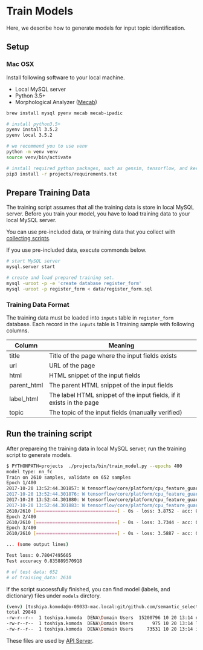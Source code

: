 # Train Models

Here, we describe how to generate models for input topic identification.

## Setup

### Mac OSX

Install following software to your local machine.

* Local MySQL server
* Python 3.5+
* Morphological Analyzer ([Mecab](https://github.com/taku910/mecab))

```bash
brew install mysql pyenv mecab mecab-ipadic

# install python3.5+
pyenv install 3.5.2
pyenv local 3.5.2

# we recommend you to use venv
python -m venv venv
source venv/bin/activate

# install required python packages, such as gensim, tensorflow, and keras.
pip3 install -r projects/requirements.txt
```

## Prepare Training Data

The training script assumes that all the training data is store in local MySQL server.
Before you train your model, you have to load training data to your local MySQL server.

You can use pre-included data,
or training data that you collect with [collecting scripts](/docs/collecting_training_set.md).

If you use pre-included data, execute commonds below.

```bash
# start MySQL server
mysql.server start

# create and load prepared training set.
mysql -uroot -p -e 'create database register_form'
mysql -uroot -p register_form < data/register_form.sql
```

### Training Data Format

The training data must be loaded into `inputs` table in `register_form` database.
Each record in the `inputs` table is 1 training sample with following columns.

|Column| Meaning |
|---|---|
|title| Title of the page where the input fields exists|
|url| URL of the page|
|html| HTML snippet of the input fields|
|parent_html| The parent HTML snippet of the input fields|
|label_html| The label HTML snippet of the input fields, if it exists in the page|
|topic| The topic of the input fields (manually verified)|

## Run the training script

After prepareing the training data in local MySQL server,
run the training script to generate models.

```bash
$ PYTHONPATH=projects  ./projects/bin/train_model.py --epochs 400                                                                       Using TensorFlow backend.
model type: nn_fc
Train on 2610 samples, validate on 652 samples
Epoch 1/400
2017-10-20 13:52:44.301857: W tensorflow/core/platform/cpu_feature_guard.cc:45] The TensorFlow library wasn't compiled to use SSE4.2 instructions, but these are available on your machine and could speed up CPU computations.
2017-10-20 13:52:44.301876: W tensorflow/core/platform/cpu_feature_guard.cc:45] The TensorFlow library wasn't compiled to use AVX instructions, but these are available on your machine and could speed up CPU computations.
2017-10-20 13:52:44.301880: W tensorflow/core/platform/cpu_feature_guard.cc:45] The TensorFlow library wasn't compiled to use AVX2 instructions, but these are available on your machine and could speed up CPU computations.
2017-10-20 13:52:44.301883: W tensorflow/core/platform/cpu_feature_guard.cc:45] The TensorFlow library wasn't compiled to use FMA instructions, but these are available on your machine and could speed up CPU computations.
2610/2610 [==============================] - 0s - loss: 3.8752 - acc: 0.0398 - val_loss: 3.7276 - val_acc: 0.1902
Epoch 2/400
2610/2610 [==============================] - 0s - loss: 3.7344 - acc: 0.1379 - val_loss: 3.5656 - val_acc: 0.3328
Epoch 3/400
2610/2610 [==============================] - 0s - loss: 3.5887 - acc: 0.2115 - val_loss: 3.4212 - val_acc: 0.3666

... (some output lines)

Test loss: 0.78047495605
Test accuracy 0.835889570918

# of test data: 652
# of training_data: 2610
```

If the script successfully finished,
you can find model (labels, and dictionary) files under `models` dirctory.

```bash
(venv) [toshiya.komoda@o-09033-mac.local:git/github.com/semantic_selector]# ls -lrt models
total 29848
-rw-r--r--  1 toshiya.komoda  DENA\Domain Users  15200796 10 20 13:14 nn_fc_model.h5
-rw-r--r--  1 toshiya.komoda  DENA\Domain Users       975 10 20 13:14 labels.pickle
-rw-r--r--  1 toshiya.komoda  DENA\Domain Users     73531 10 20 13:14 inputs.dict
```

 These files are used by [API Server](docs/api_server.md).
